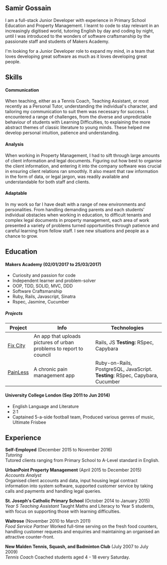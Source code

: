 ## Samir Gossain

I am a full-stack Junior Developer with experience in Primary School Education and Property Management. I learnt to code to stay relevant in an increasingly digitised world, tutoring English by day and coding by night, until I was introduced to the wonders of software craftsmanship by the passionate staff and students of Makers Academy.

I'm looking for a Junior Developer role to expand my mind, in a team that loves developing great software as much as it loves developing great people.

## Skills

#### Communication

When teaching, either as a Tennis Coach, Teaching Assistant, or most recently as a Personal Tutor, understanding the individual's character, and tailoring my communication to suit them was necessary for success. I encountered a range of challenges, from the diverse and unpredictable behaviour of students with Learning Difficulties, to explaining the more abstract themes of classic literature to young minds. These helped me develop personal intuition, patience and understanding.  

#### Analysis

When working in Property Management, I had to sift through large amounts of client information and legal documents. Figuring out how best to organise the client information, and entering it into the company software was crucial in ensuring client relations ran smoothly. It also meant that raw information in the form of data, or legal jargon, was readily available and understandable for both staff and clients.


#### Adaptable

In my work so far I have dealt with a range of new environments and personalities. From handling demanding parents and each students' individual obstacles when working in education, to difficult tenants and complex legal documents in property management, each area of work presented a variety of problems turned opportunities through patience and careful learning from fellow staff. I see new situations and people as a chance to grow.


## Education

#### Makers Academy (02/01/2017 to 25/03/2017)

- Curiosity and passion for code
- Independent learner and problem-solver
- OOP, TDD, SOLID, MVC, DDD
- Software Craftsmanship
- Ruby, Rails, Javascript, Sinatra
- Rspec, Jasmine, Cucumber


##### Projects
| Project  | Info   | Technologies  |
| -------- |--------| ------------- |
|[Fix City](https://github.com/KatHicks/fix-city)| An app that uploads pictures of urban problems to report to council| Rails, JS **Testing:** RSpec, Capybara|
| [PainLess](https://github.com/shezdev/final_project)| A chronic pain management app| Ruby-on-Rails, PostgreSQL, JavaScript. **Testing**: RSpec, Capybara,  Cucumber|


#### University College London (Sep 2011 to Jun 2014)

- English Language and Literature
- 2:1
- Captained 5-a-side football team, Produced various genres of music, Ultimate Frisbee

## Experience

**Self-Employed** (December 2015 to November 2016)    
*Tutoring*  
Tutored clients ranging from Primary School to A-Level standard in English.

**UrbanPoint Property Management** (April 2015 to December 2015)   
*Accounts Analyst*  
Organised client accounts and data, input housing legal contract information into system software, supported customer service by taking calls and payments and handling legal queries.

**St. Joseph's Catholic Primary School** (October 2014 to January 2015)   
*Year 5 Teaching Assistant*
Taught Maths and Literacy to Year 5 students, with focus on supporting those with learning difficulties.

**Waitrose** (November 2010 to March 2011)   
*Food Service Partner*
Worked full-time serving on the fresh food counters, handling customer requests and enquiries and maintaining an organised an attractive counter-front.

**New Malden Tennis, Squash, and Badminton Club** (July 2007 to July 2009)   
*Tennis Coach*
Coached students aged 4 - 18 every Saturday.
